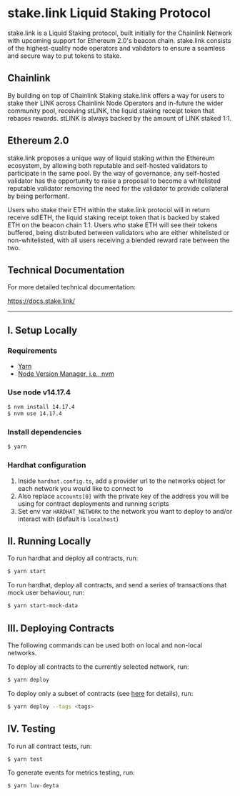 # stake.link Liquid Staking Protocol

stake.link is a Liquid Staking protocol, built initially for the Chainlink Network with upcoming support for Ethereum 
2.0's beacon chain. stake.link consists of the highest-quality node operators and validators to ensure a seamless and 
secure way to put tokens to stake.

## Chainlink

By building on top of Chainlink Staking stake.link offers a way for users to stake their LINK across Chainlink Node 
Operators and in-future the wider community pool, receiving stLINK, the liquid staking receipt token that rebases 
rewards. stLINK is always backed by the amount of LINK staked 1:1.

## Ethereum 2.0

stake.link proposes a unique way of liquid staking within the Ethereum ecosystem, by allowing both reputable and 
self-hosted validators to participate in the same pool. By the way of governance, any self-hosted validator has the 
opportunity to raise a proposal to become a whitelisted reputable validator removing the need for the validator to 
provide collateral by being performant.

Users who stake their ETH within the stake.link protocol will in return receive sdlETH, the liquid staking receipt token 
that is backed by staked ETH on the beacon chain 1:1. Users who stake ETH will see their tokens buffered, being 
distributed between validators who are either whitelisted or non-whitelisted, with all users receiving a blended reward 
rate between the two.

## Technical Documentation

For more detailed technical documentation:

https://docs.stake.link/

---

## I. Setup Locally

### Requirements

- [Yarn](https://github.com/yarnpkg/yarn)
- [Node Version Manager, i.e., nvm](https://github.com/nvm-sh/nvm#installing-and-updating)

### Use node v14.17.4

```bash
$ nvm install 14.17.4
$ nvm use 14.17.4
```

### Install dependencies

```bash
$ yarn
```

### Hardhat configuration

1. Inside `hardhat.config.ts`, add a provider url to the networks object for each network you would like to connect to
2. Also replace `accounts[0]` with the private key of the address you will be using for contract deployments and running scripts
3. Set env var `HARDHAT_NETWORK` to the network you want to deploy to and/or interact with (default is `localhost`)

## II. Running Locally

To run hardhat and deploy all contracts, run:

```bash
$ yarn start
```

To run hardhat, deploy all contracts, and send a series of transactions that mock user behaviour, run:

```bash
$ yarn start-mock-data
```

## III. Deploying Contracts

The following commands can be used both on local and non-local networks.

To deploy all contracts to the currently selected network, run:

```bash
$ yarn deploy
```

To deploy only a subset of contracts (see [here](https://github.com/wighawag/hardhat-deploy#deploy-scripts-tags-and-dependencies) for details), run:

```bash
$ yarn deploy --tags <tags>
```

## IV. Testing

To run all contract tests, run:

```bash
$ yarn test
```

To generate events for metrics testing, run:

```bash
$ yarn luv-deyta
```

